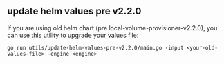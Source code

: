 ## update helm values pre v2.2.0

If you are using old helm chart (pre local-volume-provisioner-v2.2.0), you can
use this utility to upgrade your values file:

```
go run utils/update-helm-values-pre-v2.2.0/main.go -input <your-old-values-file> -engine <engine>
```
